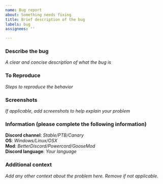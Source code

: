 ```yaml
---
name: Bug report
about: Something needs fixing
title: Brief description of the bug
labels: bug
assignees: ''

---
```


### Describe the bug
*A clear and concise description of what the bug is*  

### To Reproduce  
*Steps to reproduce the behavior*  

### Screenshots
*If applicable, add screenshots to help explain your problem*

### Information (please complete the following information)
**Discord channel**: *Stable/PTB/Canary*  
**OS**: *Windows/Linux/OSX*  
**Mod**: *BetterDiscord/Powercord/GooseMod*  
**Discord language**: *Your language*  

### Additional context
*Add any other context about the problem here. Remove if not applicable.*  
